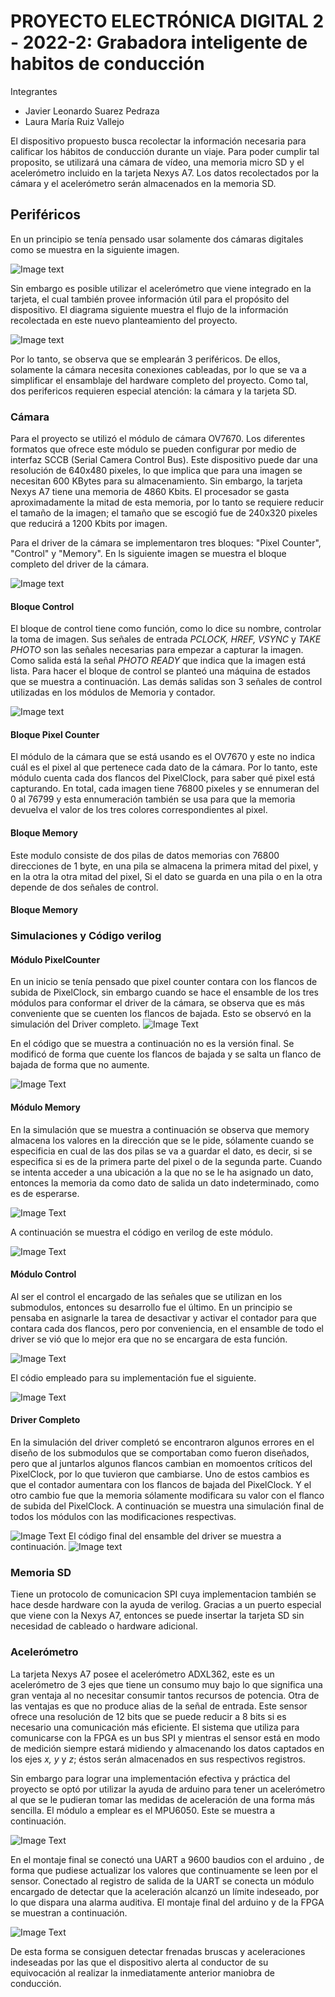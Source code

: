 # PROYECTO ELECTRÓNICA DIGITAL 2 - 2022-2: Grabadora inteligente de habitos de conducción
Integrantes
* Javier Leonardo Suarez Pedraza
* Laura María Ruiz Vallejo

El dispositivo propuesto busca recolectar la información necesaria para calificar los hábitos de conducción durante un viaje. Para poder cumplir tal proposito, se utilizará una cámara de vídeo, una memoria micro SD y el acelerómetro incluido en la tarjeta Nexys A7. Los datos recolectados por la cámara y el acelerómetro serán almacenados en la memoria SD.


## Periféricos
En un principio se tenía pensado usar solamente dos cámaras digitales como se muestra en la siguiente imagen. 

![Image text](https://github.com/lmruizva/Proyecto-Digital-22/blob/eeec2f4df958ab22d49a85660d95b20754356869/imagenes/idea1.png)

Sin embargo es posible utilizar el acelerómetro que viene integrado en la tarjeta, el cual también provee información útil para el propósito del dispositivo. El diagrama siguiente muestra el flujo de la información recolectada en este nuevo planteamiento del proyecto.

![Image text](https://github.com/lmruizva/Proyecto-Digital-22/blob/eeec2f4df958ab22d49a85660d95b20754356869/imagenes/flujo_datos.png)

Por lo tanto, se observa que se emplearán 3 periféricos. De ellos, solamente la cámara necesita conexiones cableadas, por lo que se va a simplificar el ensamblaje del hardware completo del proyecto. Como tal, dos perifericos requieren especial atención: la cámara y la tarjeta SD.

### Cámara
Para el proyecto se utilizó el módulo de cámara OV7670. Los diferentes formatos que ofrece este módulo se pueden configurar por medio de interfaz SCCB (Serial Camera Control Bus). Este dispositivo puede dar una resolución de 640x480 pixeles, lo que implica que para una imagen se necesitan 600 KBytes para su almacenamiento. Sin embargo, la tarjeta Nexys A7 tiene una memoria de 4860 Kbits. El procesador se gasta aproximadamente la mitad de esta memoria, por lo tanto se requiere reducir el tamaño de la imagen; el tamaño que se escogió fue de 240x320 pixeles que reducirá a 1200 Kbits por imagen.

Para el driver de la cámara se implementaron tres bloques: "Pixel Counter", "Control" y "Memory". En ls siguiente imagen se muestra el bloque completo del driver de la cámara.

![Image text](https://github.com/lmruizva/Proyecto-Digital-22/blob/2f50caa55661111a0cf234ccee30a453a028e99a/imagenes/Driver_camara.png)

#### Bloque Control
El bloque de control tiene como función, como lo dice su nombre, controlar la toma de imagen. Sus señales de entrada *PCLOCK, HREF, VSYNC* y *TAKE PHOTO* son las señales necesarias para empezar a capturar la imagen. Como salida está la señal *PHOTO READY* que indica que la imagen está lista. Para hacer el bloque de control se planteó una máquina de estados que se muestra a continuación. Las demás salidas son 3 señales de control utilizadas en los módulos de Memoria y contador.

![Image text](https://github.com/lmruizva/Proyecto-Digital-22/blob/2304d7cbd51b4ba39fec8ea204e2ee99e96fb883/imagenes/Maquina_estados.png)


#### Bloque Pixel Counter
El módulo de la cámara que se está usando es el OV7670 y este no indica cuál es el pixel al que pertenece cada dato de la cámara. Por lo tanto, este módulo cuenta cada dos flancos del PixelClock, para saber qué pixel está capturando. En total, cada imagen tiene 76800 pixeles y se ennumeran del 0 al 76799 y esta ennumeración también se usa para que la memoria devuelva el valor de los tres colores correspondientes al pixel.

#### Bloque Memory
Este modulo consiste de dos pilas de datos memorias con 76800 direcciones de 1 byte, en una pila se almacena la primera mitad del pixel, y en la otra la otra mitad del pixel, Si el dato se guarda en una pila o en la otra depende de dos señales de control.


#### Bloque Memory

### Simulaciones y Código verilog
#### Módulo PixelCounter
En un inicio se tenía pensado que pixel counter contara con los flancos de subida de PixelClock, sin embargo cuando se hace el ensamble de los tres módulos para conformar el driver de la cámara, se observa que es más conveniente que se cuenten los flancos de bajada. Esto se observó en la simulación del Driver completo.
![Image Text](https://github.com/lmruizva/Proyecto-Digital-22/blob/300a503f9e7ff7229ef195c4fb588a2b050308e3/imagenes/PixelCounterSimulation.jpeg)

En el código que se muestra a continuación no es la versión final. Se modificó de forma que cuente los flancos de bajada y se salta un flanco de bajada de forma que no aumente.

![Image Text](https://github.com/lmruizva/Proyecto-Digital-22/blob/f91a9e51ceb243570688c5a5a7a32ca7b8b40f1b/imagenes/PixelCounterSimulation.jpeg)

#### Módulo Memory
En la simulación que se muestra a continuación se observa que memory almacena los valores en la dirección que se le pide, sólamente cuando se especificia en cual de las dos pilas se va a guardar el dato, es decir, si se especifica si es de la primera parte del pixel o de la segunda parte. Cuando se intenta acceder a una ubicación a la que no se le ha asignado un dato, entonces la memoria da como dato de salida un dato indeterminado, como es de esperarse.

![Image Text](https://github.com/lmruizva/Proyecto-Digital-22/blob/f91a9e51ceb243570688c5a5a7a32ca7b8b40f1b/imagenes/CameraMemorySimulation.jpeg)

A continuación se muestra el código en verilog de este módulo.

![Image Text](https://github.com/lmruizva/Proyecto-Digital-22/blob/f91a9e51ceb243570688c5a5a7a32ca7b8b40f1b/imagenes/CameraMemoryCode.jpeg)

#### Módulo Control

Al ser el control el encargado de las señales que se utilizan en los submodulos, entonces su desarrollo fue el último. En un principio se pensaba en asignarle la tarea de desactivar y activar el contador para que contara cada dos flancos, pero por conveniencia, en el ensamble de todo el driver se vió que lo mejor era que no se encargara de esta función.

![Image Text](https://github.com/lmruizva/Proyecto-Digital-22/blob/036f712657e55ff04af80e3449c427ddcfa6a77f/imagenes/ControlSimulation.jpeg)

El códio empleado para su implementación fue el siguiente.

![Image Text](https://github.com/lmruizva/Proyecto-Digital-22/blob/036f712657e55ff04af80e3449c427ddcfa6a77f/imagenes/ControlCode.jpeg)

#### Driver Completo

En la simulación del driver completó se encontraron algunos errores en el diseño de los submodulos que se comportaban como fueron diseñados, pero que al juntarlos algunos flancos cambian en momoentos críticos del PixelClock, por lo que tuvieron que cambiarse. Uno de estos cambios es que el contador aumentara con los flancos de bajada del PixelClock. Y el otro cambio fue que la memoria sólamente modificara su valor con el flanco de subida del PixelClock. A continuación se muestra una simulación final de todos los módulos con las modificaciones respectivas.

![Image Text](https://github.com/lmruizva/Proyecto-Digital-22/blob/036f712657e55ff04af80e3449c427ddcfa6a77f/imagenes/DriverSimulation.jpeg)
El código final del ensamble del driver se muestra a continuación.
![Image text](https://github.com/lmruizva/Proyecto-Digital-22/blob/64794a9888e1559f843c4f5c30fd4fb2d4ed2feb/imagenes/Screenshot%20from%202022-11-24%2011-54-29.png)


### Memoria SD
Tiene un protocolo de comunicacion SPI cuya implementacion también se hace desde hardware con la ayuda de verilog. Gracias a un puerto especial que viene con la Nexys A7, entonces se puede insertar la tarjeta SD sin necesidad de cableado o hardware adicional.

### Acelerómetro
La tarjeta Nexys A7 posee el acelerómetro ADXL362, este es un acelerómetro de 3 ejes que tiene un consumo muy bajo lo que significa una gran ventaja al no necesitar consumir tantos recursos de potencia. Otra de las ventajas es que no produce alias de la señal de entrada. Este sensor ofrece una resolución de 12 bits que se puede reducir a 8 bits si es necesario una comunicación más eficiente. El sistema que utiliza para comunicarse con la FPGA es un bus SPI y mientras el sensor está en modo de medición siempre estará midiendo y almacenando los datos captados en los ejes *x, y*  y *z*; éstos serán almacenados en sus respectivos registros.

Sin embargo para lograr una implementación efectiva  y práctica del proyecto se optó por utilizar la ayuda de arduino para tener un acelerómetro al que se le pudieran tomar las medidas de aceleración de una forma más sencilla. El módulo a emplear es el MPU6050. Este se muestra a continuación.

![Image Text](https://github.com/lmruizva/Proyecto-Digital-22/blob/5ab219f488da388bc28a7de472ec81bd4d4f4f03/imagenes/modulo-mpu6050-acelerometro-giroscopio-i2c.jpg)

En el montaje final se conectó una UART a 9600 baudios con el arduino , de forma que pudiese actualizar los valores que continuamente se leen por el sensor. Conectado al registro de salida de la UART se conecta un módulo encargado de detectar que la aceleración alcanzó un límite indeseado, por lo que dispara una alarma auditiva. El montaje final del arduino y de la FPGA se muestran a continuación.

![Image Text](https://github.com/lmruizva/Proyecto-Digital-22/blob/1b2d7957c2a5e7d42575abb13f5cb62d8dc235d3/imagenes/WhatsApp%20Image%202022-11-28%20at%209.40.03%20PM.jpeg)

De esta forma se consiguen detectar frenadas bruscas y aceleraciones indeseadas por las que el dispositivo alerta al conductor de su equivocación al realizar la inmediatamente anterior  maniobra de conducción.

